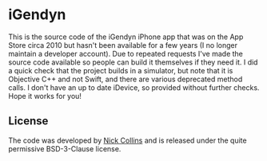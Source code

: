 # iGendyn


This is the source code of the iGendyn iPhone app that was on the App Store circa 2010 but hasn't been available for a few years (I no longer maintain a developer account). Due to repeated requests I've made the source code available so people can build it themselves if they need it. I did a quick check that the project builds in a simulator, but note that it is Objective C++ and not Swift, and there are various deprecated method calls. I don't have an up to date iDevice, so provided without further checks. Hope it works for you! 


## License

The code was developed by [Nick Collins](http://composerprogrammer.com/index.html) and is released under the quite permissive BSD-3-Clause license.
